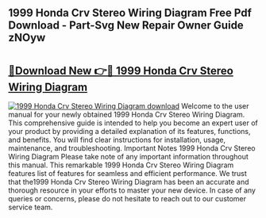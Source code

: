 ## 1999 Honda Crv Stereo Wiring Diagram Free Pdf Download - Part-Svg New Repair Owner Guide zNOyw

# <h2><a href="http://dfun5g.blite.top/?on=1999+Honda+Crv+Stereo+Wiring+Diagram">🔗Download New 👉🔴 1999 Honda Crv Stereo Wiring Diagram</a></h2>

[![1999 Honda Crv Stereo Wiring Diagram download](https://i.imgur.com/lujVjoI.png)](http://dfun5g.blite.top/?on=1999+Honda+Crv+Stereo+Wiring+Diagram)
Welcome to the user manual for your newly obtained 1999 Honda Crv Stereo Wiring Diagram. This comprehensive guide is intended to help you become an expert user of your product by providing a detailed explanation of its features, functions, and benefits. You will find clear instructions for installation, usage, maintenance, and troubleshooting. Important Notes 1999 Honda Crv Stereo Wiring Diagram Please take note of any important information throughout this manual. This remarkable 1999 Honda Crv Stereo Wiring Diagram features list of features for seamless and efficient performance. We trust that the1999 Honda Crv Stereo Wiring Diagram has been an accurate and thorough resource in your efforts to master your new device. In case of any queries or concerns, please do not hesitate to reach out to our customer service team.
